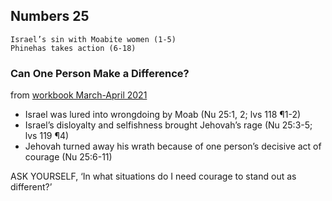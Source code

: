 ## Numbers 25

```
Israel’s sin with Moabite women (1-5)
Phinehas takes action (6-18)
```

### Can One Person Make a Difference?

from [workbook March-April 2021](https://www.jw.org/en/library/jw-meeting-workbook/march-april-2021-mwb/Life-and-Ministry-Meeting-Schedule-for-April-26-May-2-2021/Can-One-Person-Make-a-Difference/)

- Israel was lured into wrongdoing by Moab (Nu 25:1, 2; lvs 118 ¶1-2)
- Israel’s disloyalty and selfishness brought Jehovah’s rage (Nu 25:3-5; lvs 119 ¶4)
- Jehovah turned away his wrath because of one person’s decisive act of courage (Nu 25:6-11)

ASK YOURSELF, ‘In what situations do I need courage to stand out as different?’
